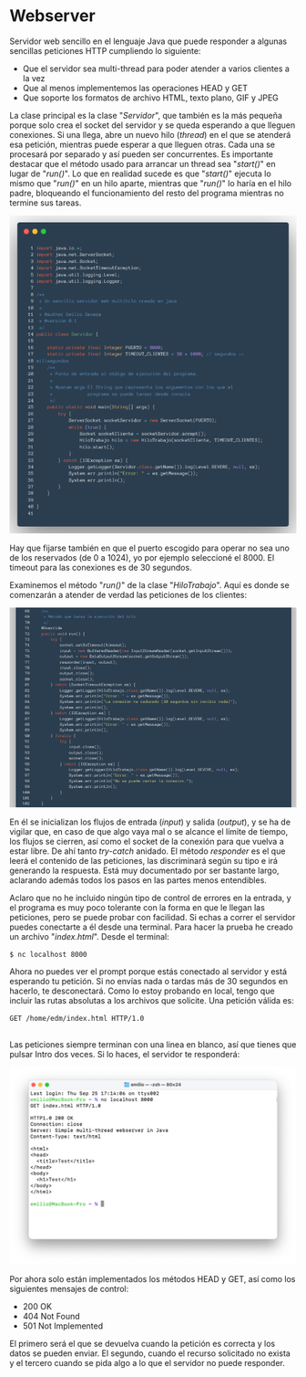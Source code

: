 # Webserver

Servidor web sencillo en el lenguaje Java que puede responder a algunas sencillas peticiones HTTP cumpliendo lo siguiente:

- Que el servidor sea multi-thread para poder atender a varios clientes a la vez 
- Que al menos implementemos las operaciones HEAD y GET 
- Que soporte los formatos de archivo HTML, texto plano, GIF y JPEG

La clase principal es la clase "_Servidor_", que también es la más pequeña porque solo crea el socket del servidor y se queda esperando a que lleguen conexiones. Si una llega, abre un nuevo hilo (_thread_) en el que se atenderá esa petición, mientras puede esperar a que lleguen otras. Cada una se procesará por separado y así pueden ser concurrentes. Es importante destacar que el método usado para arrancar un thread sea "_start()_" en lugar de "_run()_". Lo que en realidad sucede es que "_start()_" ejecuta lo mismo que "_run()_" en un hilo aparte, mientras que "_run()_" lo haría en el hilo padre, bloqueando el funcionamiento del resto del programa mientras no termine sus tareas.

![](images/webserver-server.png)

Hay que fijarse también en que el puerto escogido para operar no sea uno de los reservados (de 0 a 1024), yo por ejemplo seleccioné el 8000. El timeout para las conexiones es de 30 segundos.

Examinemos el método "_run()_" de la clase "_HiloTrabajo_". Aquí es donde se comenzarán a atender de verdad las peticiones de los clientes:

![](images/webserver-run.png)

En él se inicializan los flujos de entrada (_input_) y salida (_output_), y se ha de vigilar que, en caso de que algo vaya mal o se alcance el límite de tiempo, los flujos se cierren, así como el socket de la conexión para que vuelva a estar libre. De ahí tanto _try-catch_ anidado. El método _responder_ es el que leerá el contenido de las peticiones, las discriminará según su tipo e irá generando la respuesta. Está muy documentado por ser bastante largo, aclarando además todos los pasos en las partes menos entendibles.

Aclaro que no he incluido ningún tipo de control de errores en la entrada, y el programa es muy poco tolerante con la forma en que le llegan las peticiones, pero se puede probar con facilidad. Si echas a correr el servidor puedes conectarte a él desde una terminal. Para hacer la prueba he creado un archivo "_index.html_". Desde el terminal:
```
$ nc localhost 8000
```
Ahora no puedes ver el prompt porque estás conectado al servidor y está esperando tu petición. Si no envías nada o tardas más de 30 segundos en hacerlo, te desconectará. Como lo estoy probando en local, tengo que incluir las rutas absolutas a los archivos que solicite. Una petición válida es:
```
GET /home/edm/index.html HTTP/1.0


```
Las peticiones siempre terminan con una linea en blanco, así que tienes que pulsar Intro dos veces. Si lo haces, el servidor te responderá:

![](images/webserver-nc.png)

Por ahora solo están implementados los métodos HEAD y GET, así como los siguientes mensajes de control:

- 200 OK 
- 404 Not Found 
- 501 Not Implemented 

El primero será el que se devuelva cuando la petición es correcta y los datos se pueden enviar. El segundo, cuando el recurso solicitado no exista y el tercero cuando se pida algo a lo que el servidor no puede responder.
